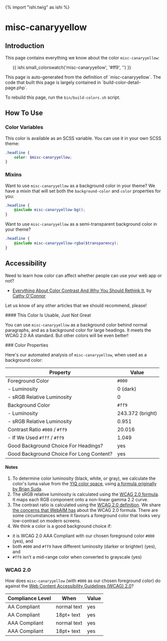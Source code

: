 {% import "ishi.twig" as ishi %}
# misc-canaryyellow

## Introduction

This page contains everything we know about the color `misc-canaryyellow`:

<div class="grid">
    <div class="cell">
        <div class="swatch">
            <ul>
                {{ ishi.small_colorswatch('misc-canaryyellow', '#ff9', '') }}
            </ul>
        </div>
    </div>
</div>

<div class="callout attention" markdown="1">
This page is auto-generated from the definition of `misc-canaryyellow`. The code that built this page is largely contained in `build-color-detail-page.php`.

To rebuild this page, run the `bin/build-colors.sh` script.
</div>

## How To Use

### Color Variables

This color is available as an SCSS variable. You can use it in your own SCSS theme:

```scss
.headline {
    color: $misc-canaryyellow;
}
```

### Mixins

Want to use `misc-canaryyellow` as a background color in your theme? We have a mixin that will set both the `background-color` and `color` properties for you:

```scss
.headline {
    @include misc-canaryyellow-bg();
}
```

Want to use `misc-canaryyellow` as a semi-transparent background color in your theme?

```scss
.headline {
    @include misc-canaryyellow-rgba($transparency);
}
```

## Accessibility

Need to learn how color can affect whether people can use your web app or not?

* [Everything About Color Contrast And Why You Should Rethink It](https://www.smashingmagazine.com/2014/10/color-contrast-tips-and-tools-for-accessibility/), by [Cathy O'Connor](http://www.twitter.com/cagocon)

Let us know of any other articles that we should recommend, please!
<div class="callout warning" markdown="1">
#### This Color Is Usable, Just Not Great

You can use `misc-canaryyellow` as a background color behind normal paragraphs, and as a background color for large headings. It meets the WCAG 2.0 AA standard. But other colors will be even better!
</div>
### Color Properties

Here's our automated analysis of `misc-canaryyellow`, when used as a background color:

Property | Value
---------|------
Foreground Color | `#000`
- Luminosity | 0 (dark)
- sRGB Relative Luminosity | 0
Background Color | `#ff9`
- Luminosity | 243.372 (bright)
- sRGB Relative Luminosity | 0.951
Contrast Ratio `#000` / `#ff9` | 20.016
- If We Used `#fff` / `#ff9` | 1.049
Good Background Choice For Headings? | yes
Good Background Choice For Long Content? | yes

#### Notes

1. To determine color luminosity (black, white, or gray), we calculate the color's luma value from the [YIQ color space](https://en.wikipedia.org/wiki/YIQ), using [a formula originally by Brian Suda](https://24ways.org/2010/calculating-color-contrast/).
1. The sRGB relative luminosity is calculated using the [WCAG 2.0 formula](https://www.w3.org/TR/WCAG20/#relativeluminancedef). It maps each RGB component onto a non-linear gamma 2.2 curve.
1. The contrast ratio is calculated using the [WCAG 2.0 definition](https://www.w3.org/TR/2008/REC-WCAG20-20081211/#contrast-ratiodef). We share [the concerns that WebAIM has](http://webaim.org/blog/wcag-2-1-feedback/) about the WCAG 2.0 formula. There are some circumstances where it favours a foreground color that looks very low-contrast on modern screens.
1. We think a color is a good background choice if:
  - it is WCAG 2.0 AAA Compliant with our chosen foreground color `#000` (yes), and
  - both `#000` and `#ff9` have different luminosity (darker or brighter) (yes), and
  - `#ff9` isn't a mid-range color when converted to grayscale (yes)

### WCAG 2.0

How does `misc-canaryyellow` (with `#000` as our chosen foreground color) do against the [Web Content Accessibility Guidelines (WCAG) 2.0](https://www.w3.org/TR/WCAG20/)?

Compliance Level | When | Value
-----------------|------|------
AA Compliant | normal text | yes
AA Compliant | 18pt+ text | yes
AAA Compliant | normal text | yes
AAA Compliant | 18pt+ text | yes